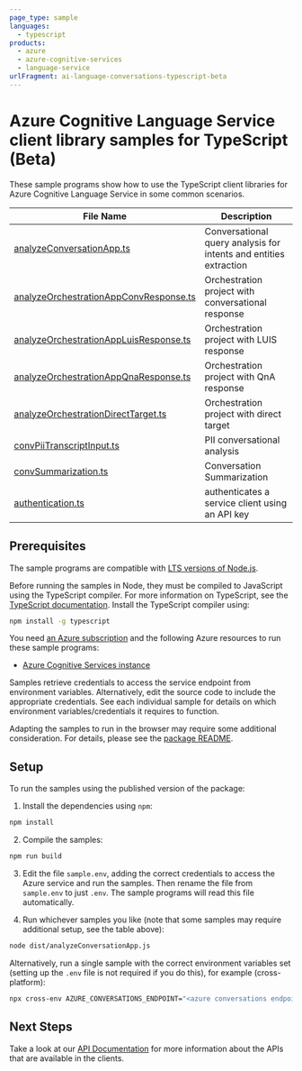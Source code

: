 ```yaml
---
page_type: sample
languages:
  - typescript
products:
  - azure
  - azure-cognitive-services
  - language-service
urlFragment: ai-language-conversations-typescript-beta
---
```


# Azure Cognitive Language Service client library samples for TypeScript (Beta)

These sample programs show how to use the TypeScript client libraries for Azure Cognitive Language Service in some common scenarios.

| **File Name**                                                                 | **Description**                                                   |
| ----------------------------------------------------------------------------- | ----------------------------------------------------------------- |
| [analyzeConversationApp.ts][analyzeconversationapp]                           | Conversational query analysis for intents and entities extraction |
| [analyzeOrchestrationAppConvResponse.ts][analyzeorchestrationappconvresponse] | Orchestration project with conversational response                |
| [analyzeOrchestrationAppLuisResponse.ts][analyzeorchestrationappluisresponse] | Orchestration project with LUIS response                          |
| [analyzeOrchestrationAppQnaResponse.ts][analyzeorchestrationappqnaresponse]   | Orchestration project with QnA response                           |
| [analyzeOrchestrationDirectTarget.ts][analyzeorchestrationdirecttarget]       | Orchestration project with direct target                          |
| [convPiiTranscriptInput.ts][convpiitranscriptinput]                           | PII conversational analysis                                       |
| [convSummarization.ts][convsummarization]                                     | Conversation Summarization                                        |
| [authentication.ts][authentication]                                           | authenticates a service client using an API key                   |

## Prerequisites

The sample programs are compatible with [LTS versions of Node.js](https://github.com/nodejs/release#release-schedule).

Before running the samples in Node, they must be compiled to JavaScript using the TypeScript compiler. For more information on TypeScript, see the [TypeScript documentation][typescript]. Install the TypeScript compiler using:

```bash
npm install -g typescript
```

You need [an Azure subscription][freesub] and the following Azure resources to run these sample programs:

- [Azure Cognitive Services instance][createinstance_azurecognitiveservicesinstance]

Samples retrieve credentials to access the service endpoint from environment variables. Alternatively, edit the source code to include the appropriate credentials. See each individual sample for details on which environment variables/credentials it requires to function.

Adapting the samples to run in the browser may require some additional consideration. For details, please see the [package README][package].

## Setup

To run the samples using the published version of the package:

1. Install the dependencies using `npm`:

```bash
npm install
```

2. Compile the samples:

```bash
npm run build
```

3. Edit the file `sample.env`, adding the correct credentials to access the Azure service and run the samples. Then rename the file from `sample.env` to just `.env`. The sample programs will read this file automatically.

4. Run whichever samples you like (note that some samples may require additional setup, see the table above):

```bash
node dist/analyzeConversationApp.js
```

Alternatively, run a single sample with the correct environment variables set (setting up the `.env` file is not required if you do this), for example (cross-platform):

```bash
npx cross-env AZURE_CONVERSATIONS_ENDPOINT="<azure conversations endpoint>" AZURE_CONVERSATIONS_KEY="<azure conversations key>" AZURE_CONVERSATIONS_PROJECT_NAME="<azure conversations project name>" AZURE_CONVERSATIONS_DEPLOYMENT_NAME="<azure conversations deployment name>" node dist/analyzeConversationApp.js
```

## Next Steps

Take a look at our [API Documentation][apiref] for more information about the APIs that are available in the clients.

[analyzeconversationapp]: https://github.com/Azure/azure-sdk-for-js/blob/main/sdk/cognitivelanguage/ai-language-conversations/samples/v1-beta/typescript/src/analyzeConversationApp.ts
[analyzeorchestrationappconvresponse]: https://github.com/Azure/azure-sdk-for-js/blob/main/sdk/cognitivelanguage/ai-language-conversations/samples/v1-beta/typescript/src/analyzeOrchestrationAppConvResponse.ts
[analyzeorchestrationappluisresponse]: https://github.com/Azure/azure-sdk-for-js/blob/main/sdk/cognitivelanguage/ai-language-conversations/samples/v1-beta/typescript/src/analyzeOrchestrationAppLuisResponse.ts
[analyzeorchestrationappqnaresponse]: https://github.com/Azure/azure-sdk-for-js/blob/main/sdk/cognitivelanguage/ai-language-conversations/samples/v1-beta/typescript/src/analyzeOrchestrationAppQnaResponse.ts
[analyzeorchestrationdirecttarget]: https://github.com/Azure/azure-sdk-for-js/blob/main/sdk/cognitivelanguage/ai-language-conversations/samples/v1-beta/typescript/src/analyzeOrchestrationDirectTarget.ts
[convpiitranscriptinput]: https://github.com/Azure/azure-sdk-for-js/blob/main/sdk/cognitivelanguage/ai-language-conversations/samples/v1-beta/typescript/src/convPiiTranscriptInput.ts
[convsummarization]: https://github.com/Azure/azure-sdk-for-js/blob/main/sdk/cognitivelanguage/ai-language-conversations/samples/v1-beta/typescript/src/convSummarization.ts
[authentication]: https://github.com/Azure/azure-sdk-for-js/blob/main/sdk/cognitivelanguage/ai-language-conversations/samples/v1-beta/typescript/src/authentication.ts
[apiref]: https://docs.microsoft.com/javascript/api/@azure/ai-language-conversations
[freesub]: https://azure.microsoft.com/free/
[createinstance_azurecognitiveservicesinstance]: https://docs.microsoft.com/azure/cognitive-services/cognitive-services-apis-create-account
[package]: https://github.com/Azure/azure-sdk-for-js/tree/main/sdk/cognitivelanguage/ai-language-conversations/README.md
[typescript]: https://www.typescriptlang.org/docs/home.html
